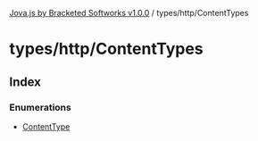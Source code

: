 [Jova.js by Bracketed Softworks v1.0.0](../wiki/modules) / types/http/ContentTypes

# types/http/ContentTypes

## Index

### Enumerations

- [ContentType](../wiki/types.http.ContentTypes.Enumeration.ContentType)
